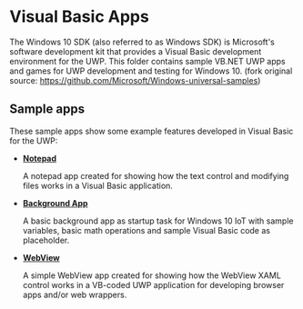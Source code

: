 # Visual Basic  Apps
The Windows 10 SDK (also referred to as Windows SDK) is Microsoft's software development kit that provides a Visual Basic development environment for the UWP. This folder contains sample VB.NET UWP apps and games for UWP development and testing for Windows 10. (fork original source: https://github.com/Microsoft/Windows-universal-samples)

## Sample apps
These sample apps show some example features developed in Visual Basic for the UWP:

- [**Notepad**](/VB.NET/Notepad)

  A notepad app created for showing how the text control and modifying files works in a Visual Basic application.

- [**Background App**](/VB.NET/BackgroundApp)

  A basic background app as startup task for Windows 10 IoT with sample variables, basic math operations and sample Visual Basic code as placeholder.
  
- [**WebView**](/VB.NET/WebView)

  A simple WebView app created for showing how the WebView XAML control works in a VB-coded UWP application for developing browser apps and/or web wrappers.
